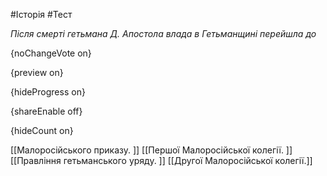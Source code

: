 #Історія #Тест

*Після смерті гетьмана Д. Апостола влада в Гетьманщині перейшла до*

{noChangeVote on}

{preview on}

{hideProgress on}

{shareEnable off}

{hideCount on}

[[Малоросійського приказу. ]]
[[Першої Малоросійської колегії. ]]
[[Правління гетьманського уряду. ]]
[[Другої Малоросійської колегії.]]

